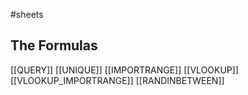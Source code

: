  #sheets 

## The Formulas

[[QUERY]]
[[UNIQUE]]
[[IMPORTRANGE]]
[[VLOOKUP]]
[[VLOOKUP_IMPORTRANGE]]
[[RANDINBETWEEN]]
